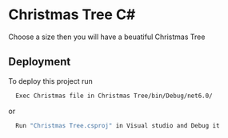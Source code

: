 
# Christmas Tree C#

Choose a size then you will have a beuatiful Christmas Tree


## Deployment

To deploy this project run

```bash
  Exec Christmas file in Christmas Tree/bin/Debug/net6.0/
```

or

```bash
  Run "Christmas Tree.csproj" in Visual studio and Debug it
```
